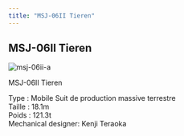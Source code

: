 ```yaml
---
title: "MSJ-06II Tieren"
---
```


MSJ-06II Tieren
---------------

![msj-06ii-a](/images/stories/saga/gundam00/ms/lrh/msj-06ii-a.png)


MSJ-06II Tieren


Type : Mobile Suit de production massive terrestre  
Taille : 18.1m  
Poids : 121.3t  
Mechanical designer: Kenji Teraoka

